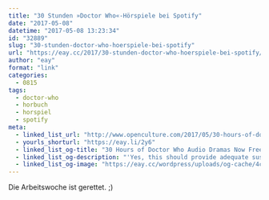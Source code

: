 ```yaml
---
title: "30 Stunden »Doctor Who«-Hörspiele bei Spotify"
date: "2017-05-08"
datetime: "2017-05-08 13:23:34"
id: "32889"
slug: "30-stunden-doctor-who-hoerspiele-bei-spotify"
url: "https://eay.cc/2017/30-stunden-doctor-who-hoerspiele-bei-spotify/"
author: "eay"
format: "link"
categories:
  - 0815
tags:
  - doctor-who
  - horbuch
  - horspiel
  - spotify
meta:
  - linked_list_url: "http://www.openculture.com/2017/05/30-hours-of-doctor-who-audio-dramas-now-streaming-on-spotify.html"
  - yourls_shorturl: "https://eay.li/2y6"
  - linked_list_og-title: "30 Hours of Doctor Who Audio Dramas Now Free to Stream Online"
  - linked_list_og-description: "'Yes, this should provide adequate sustenance for the Doctor Who marathon,' once said The Simpsons' Comic Book Guy while pushing a wheelbarrow full of fast-food tacos down the street."
  - linked_list_og-image: "https://eay.cc/wordpress/uploads/og-cache/4cfefba58e59da14cc8134560bc8287e.webp"
---
```


Die Arbeitswoche ist gerettet. ;)
